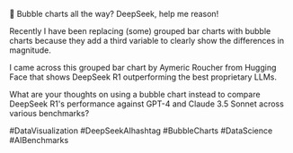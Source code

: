 🫧 Bubble charts all the way? DeepSeek, help me reason! 

Recently I have been replacing (some) grouped bar charts with bubble charts because they add a third variable to clearly show the differences in magnitude. 

I came across this grouped bar chart by Aymeric Roucher from Hugging Face that shows DeepSeek R1 outperforming the best proprietary LLMs. 

What are your thoughts on using a bubble chart instead to compare DeepSeek R1's performance against GPT-4 and Claude 3.5 Sonnet across various benchmarks?

#DataVisualization #DeepSeekAIhashtag #BubbleCharts #DataScience #AIBenchmarks